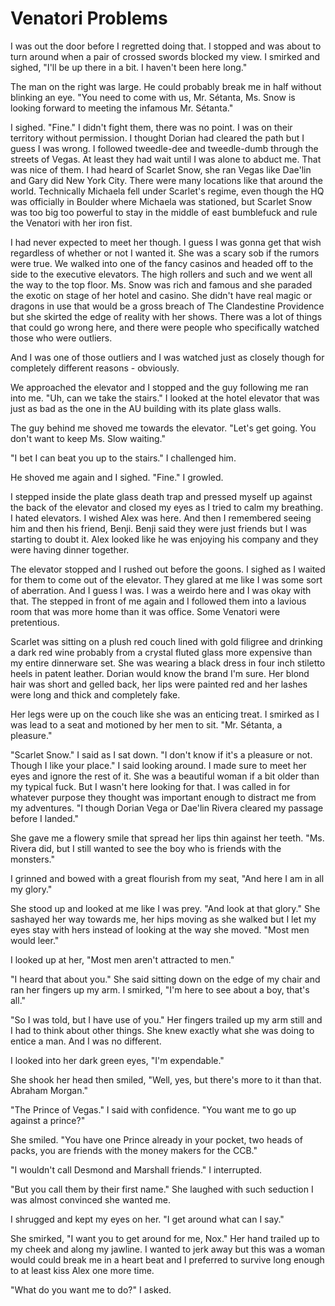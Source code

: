 # Venatori Problems
I was out the door before I regretted doing that.  I stopped and was about to turn around when a pair of crossed swords blocked my view.  I smirked and sighed, "I'll be up there in a bit. I haven't been here long."

The man on the right was large.  He could probably break me in half without blinking an eye.  "You need to come with us, Mr. Sétanta, Ms. Snow is looking forward to meeting the infamous Mr. Sétanta."

I sighed.  "Fine."  I didn't fight them, there was no point.  I was on their territory without permission.  I thought Dorian had cleared the path but I guess I was wrong.  I followed tweedle-dee and tweedle-dumb through the streets of Vegas.  At least they had wait until I was alone to abduct me.  That was nice of them.  I had heard of Scarlet Snow, she ran Vegas like Dae'lin and Gary did New York City.  There were many locations like that around the world.  Technically Michaela fell under Scarlet's regime, even though the HQ was officially in Boulder where Michaela was stationed, but Scarlet Snow was too big too powerful to stay in the middle of east bumblefuck and rule the Venatori with her iron fist.

I had never expected to meet her though.  I guess I was gonna get that wish regardless of whether or not I wanted it.  She was a scary sob if the rumors were true.  We walked into one of the fancy casinos and headed off to the side to the executive elevators.  The high rollers and such and we went all the way to the top floor.  Ms. Snow was rich and famous and she paraded the exotic on stage of her hotel and casino.  She didn't have real magic or dragons in use that would be a gross breach of The Clandestine Providence but she skirted the edge of reality with her shows.  There was a lot of things that could go wrong here, and there were people who specifically watched those who were outliers.  

And I was one of those outliers and I was watched just as closely though for completely different reasons - obviously.

We approached the elevator and I stopped and the guy following me ran into me.    "Uh, can we take the stairs."  I looked at the hotel elevator that was just as bad as the one in the AU building with its plate glass walls.  

The guy behind me  shoved me towards the elevator.  "Let's get going. You don't want to keep Ms. Slow waiting."

"I bet I can beat you up to the stairs."  I challenged him.

He shoved me again and I sighed.  "Fine."  I growled.

I stepped inside the plate glass death trap and pressed myself up against the back of the elevator and closed my eyes as I tried to calm my breathing.  I hated elevators.  I wished Alex was here.  And then I remembered seeing him and then his friend, Benji.  Benji said they were just friends but I was starting to doubt it.  Alex looked like he was enjoying his company and they were having dinner together.

The elevator stopped and I rushed out before the goons.  I sighed as I waited for them to come out of the elevator.  They glared at me like I was some sort of aberration.  And I guess I was.  I was a weirdo here and I was okay with that.  The stepped in front of me again and I followed them into a lavious room that was more home than it was office.  Some Venatori were pretentious.  

Scarlet was sitting on a plush red couch lined with gold filigree and drinking a dark red wine probably from a crystal fluted glass more expensive than my entire dinnerware set.  She was wearing a black dress in four inch stiletto heels in patent leather.  Dorian would know the brand I'm sure.  Her blond hair was short and gelled back, her lips were painted red and her lashes were long and thick and completely fake. 

 Her legs were up on the couch like she was an enticing treat.  I smirked as I was lead to a seat and motioned by her men to sit.  "Mr. Sétanta, a pleasure."

"Scarlet Snow."  I said as I sat down.  "I don't know if it's a pleasure or not.  Though I like your place."  I said looking around.  I made sure to meet her eyes and ignore the rest of it.  She was a beautiful woman if a bit older than my typical fuck.  But I wasn't here looking for that.  I was called in for whatever purpose they thought was important enough to distract me from my adventures.  "I though Dorian Vega or Dae'lin Rivera cleared my passage before I landed."

She gave me a flowery smile that spread her lips thin against her teeth.  "Ms. Rivera did, but I still wanted to see the boy who is friends with the monsters."

I grinned and bowed with a great flourish from my seat, "And here I am in all my glory."

She stood up and looked at me like I was prey.  "And look at that glory."  She sashayed her way towards me, her hips moving as she walked but I let my eyes stay with hers instead of looking at the way she moved.  "Most men would leer."

I looked up at her, "Most men aren't attracted to men."

"I heard that about you."  She said sitting down on the edge of my chair and ran her fingers up my arm.  I smirked, "I'm here to see about a boy, that's all."

"So I was told, but I have use of you."  Her fingers trailed up my arm still and I had to think about other things.  She knew exactly what she was doing to entice a man.  And I was no different.  

I looked into her dark green eyes, "I'm expendable."

She shook her head then smiled, "Well, yes, but there's more to it than that.   Abraham Morgan."

"The Prince of Vegas."  I said with confidence.  "You want me to go up against a prince?"

She smiled.  "You have one Prince already in your pocket, two heads of packs, you are friends with the money makers for the CCB."

"I wouldn't call Desmond and Marshall friends."  I interrupted.

"But you call them by their first name."  She laughed with such seduction I was almost convinced she wanted me.  

I shrugged and kept my eyes on her.  "I get around what can I say."

She smirked, "I want you to get around for me, Nox."  Her hand trailed up to my cheek and along my jawline. I wanted to jerk away but this was a woman would could break me in a heart beat and I preferred to survive long enough to at least kiss Alex one more time.

"What do you want me to do?"  I asked.

<!--stackedit_data:
eyJoaXN0b3J5IjpbMjk3ODE1Nzk5LDIxNDY2OTQxNjcsLTYxNT
gyMzExOCwtMTI4MDgyNzA3MSwtNTU2NDM0MjM5LDYyMTQxMzAw
MSwtNDIyODk5NjE1LC0yMDk5MTA1MDEsLTk5MjYxMzE0OCwtMz
E3MjQzODY0LC0xODUwMTM3NDc3LC0xNTkzOTYyMTg2LC0xOTE3
MTE1MzQxLDEzMzUxMDk1MjYsMTU4OTQ2NzE5NiwtMTQxNTUzMT
MyNiwxODI5ODY0MzAxLDE5NDA0MTg0LC03OTE1MjQ0MzIsLTE1
NTk1NDQwMzFdfQ==
-->